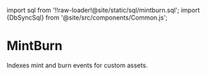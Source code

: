 import sql from '!!raw-loader!@site/static/sql/mintburn.sql';
import {DbSyncSql} from '@site/src/components/Common.js';

# MintBurn

Indexes mint and burn events for custom assets.

<DbSyncSql sql={sql} />
